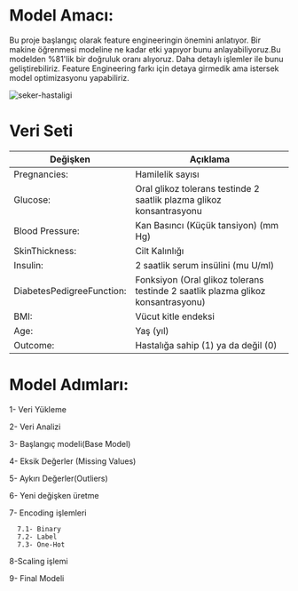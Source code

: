 # Model Amacı:

Bu proje başlangıç olarak feature engineeringin önemini anlatıyor. Bir makine öğrenmesi modeline ne kadar etki yapıyor bunu anlayabiliyoruz.Bu modelden %81'lik bir doğruluk oranı alıyoruz. Daha detaylı işlemler ile bunu geliştirebiliriz. Feature Engineering farkı için detaya girmedik ama istersek model optimizasyonu yapabiliriz.


![seker-hastaligi](https://github.com/user-attachments/assets/12ff79c5-97bb-4eb2-bb48-682b9a5052ab)



# Veri Seti

|Değişken| Açıklama | 
|--------|----------|
| Pregnancies:|  Hamilelik sayısı|
|Glucose:|  Oral glikoz tolerans testinde 2 saatlik plazma glikoz konsantrasyonu|
|Blood Pressure:|  Kan Basıncı (Küçük tansiyon) (mm Hg)|
|SkinThickness:|  Cilt Kalınlığı|
|Insulin:|  2 saatlik serum insülini (mu U/ml)|
|DiabetesPedigreeFunction:| Fonksiyon (Oral glikoz tolerans testinde 2 saatlik plazma glikoz konsantrasyonu)|
|BMI:|  Vücut kitle endeksi|
|Age:| Yaş (yıl)|
|Outcome:| Hastalığa sahip (1) ya da değil (0)|

# Model Adımları:


   1- Veri Yükleme

   
   2- Veri Analizi

   
   3- Başlangıç modeli(Base Model)

   
   4- Eksik Değerler (Missing Values)

   
   5- Aykırı Değerler(Outliers)

   
   6- Yeni değişken üretme

   
   7- Encoding işlemleri
   
      7.1- Binary
      7.2- Label     
      7.3- One-Hot
      
   8-Scaling işlemi 

   
   9- Final Modeli
   
